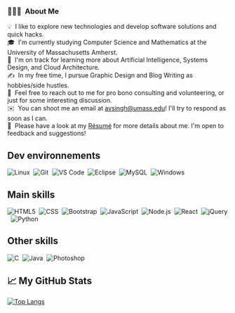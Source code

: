 ### 👨🏻‍💻 &nbsp;About Me

💡 &nbsp;I like to explore new technologies and develop software solutions and quick hacks.\
🎓 &nbsp;I'm currently studying Computer Science and Mathematics at the University of Massachusetts Amherst.\
🌱 &nbsp;I'm on track for learning more about Artificial Intelligence, Systems Design, and Cloud Architecture.\
✍️ &nbsp;In my free time, I pursue Graphic Design and Blog Writing as hobbies/side hustles.\
💬 &nbsp;Feel free to reach out to me for pro bono consulting and volunteering, or just for some interesting discussion.\
✉️ &nbsp;You can shoot me an email at avsingh@umass.edu! I'll try to respond as soon as I can.\
📄 &nbsp;Please have a look at my [Résumé](https://www.adityavsingh.com/resume.html) for more details about me. I'm open to feedback and suggestions!

## Dev environnements
![Linux](https://img.shields.io/badge/-Linux-000000?style=flat&logo=linux)&nbsp;
![Git](https://img.shields.io/badge/-Git-000000?style=flat&logo=git)&nbsp;
![VS Code](https://img.shields.io/badge/-Visual%20Studio%20Code-05122A?style=flat&logo=visual-studio-code)&nbsp;
![Eclipse](https://img.shields.io/badge/-Eclipse-05122A?style=flat&logo=eclipse-ide)&nbsp;
![MySQL](https://img.shields.io/badge/-MySQL-black?style=flat&logo=mysql)&nbsp;
![Windows](http://img.shields.io/badge/-Windows-0078D6?style=flat&logo=windows)&nbsp;

## Main skills
![HTML5](https://img.shields.io/badge/-HTML5-000000?style=flat&logo=HTML5)&nbsp;
![CSS](https://img.shields.io/badge/-CSS-05122A?style=flat&logo=CSS3)&nbsp;
![Bootstrap](https://img.shields.io/badge/-Bootstrap-05122A?style=flat&logo=bootstrap)&nbsp;
![JavaScript](https://img.shields.io/badge/-JavaScript-000000?style=flat&logo=javascript)&nbsp;
![Node.js](https://img.shields.io/badge/-Node.js-000000?style=flat&logo=node.js)&nbsp;
![React](https://img.shields.io/badge/-React-000000?style=flat&logo=React)&nbsp;
![jQuery](https://img.shields.io/badge/-jQuery-000000?style=flat&logo=jQuery)&nbsp;
![Python](https://img.shields.io/badge/-Python-000000?style=flat&logo=python)&nbsp;

## Other skills
![C](https://img.shields.io/badge/-C-000000?style=flat&logo=C)&nbsp;
![Java](https://img.shields.io/badge/-Java-000000?style=flat&logo=Java&logoColor=007396)&nbsp;
![Photoshop](https://img.shields.io/badge/-Photoshop-05122A?style=flat&logo=adobe-photoshop)&nbsp;


## &#x1f4c8; My GitHub Stats
[![Top Langs](https://github-readme-stats.vercel.app/api/top-langs/?username=thlaure&theme=radical)](https://github.com/anuraghazra/github-readme-stats)
